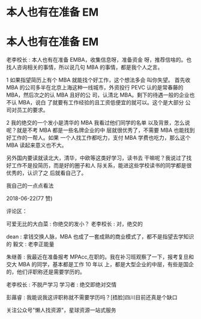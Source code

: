 # 本人也有在准备 EM

# 本人也有在准备 EM

老李校长 : 本人也有在准备 EMBA，收集信息呀，准备资金 呀，推荐信啥的。也找人咨询相关的事情，所以说几句 MBA 的事情，都是我个人之言。

1 如果指望简历上有个 MBA 就能找个好工作，这个想法多会 叫你失望。 首先收 MBA 的公司多半在北京上海这种一线城市，外资投行 PEVC 认的是常春藤的 MBA，然后次之的认 MBA 且好的公 司，认清北 MBA。剩下的待遇一般的企业也不认 MBA，说白 了就要有工作经验的且工资低便宜的就可以。这个是大部分 公司对员工的要求。

2 我的绝交的一个发小是清华的 MBA 我看过他们同学的名单 以及背景，怎么说呢？就是不考 MBA 都是一些名牌企业的中 层就很优秀了，不需要 MBA 也能找到好工作的一帮人。如果 一个人找工作都吃力，支付 MBA 学费也吃力，那么这个 MBA 读起来意义也不大。

另外国内要读就读北大，清华，中欧等这类好学习，读书去 干嘛呢？我说过了找好工作不是投简历，而是好的圈子和人 际关系，能进这些学校读书的同学都是很优秀的，认识了之 后就看自己了。

我自己的一点点看法

2018-06-22(77 赞)

评论区：

可爱无比的大白菜 : 你绝交的发小？ 老李校长 : 对，绝交的

dean : 拿钱交换人脉，MBA 也成了一套成熟的商业模式了，都不是指望去学知识的 毅文 : 老李正能量

朱继善 : 我最近在准备报考 MPAcc,在职的。我在补习班观察了一下，报考复旦和交大 MBA 的同学，基本都是工作 10 年以 上，都是大型企业的中层，有些是国企的，他们评职称还是需要学历的。

老李校长 : 不脱产学习 学习者 : 绝交即绝对交情

彭蕗睿 : 我能说我这评职称就不需要学历吗？[捂脸]四川目前还真是个缺口

关注公众号"懒人找资源"，星球资源一站式服务